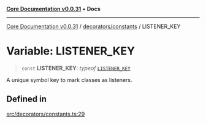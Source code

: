 [**Core Documentation v0.0.31**](../../../README.md) • **Docs**

***

[Core Documentation v0.0.31](../../../modules.md) / [decorators/constants](../README.md) / LISTENER\_KEY

# Variable: LISTENER\_KEY

> `const` **LISTENER\_KEY**: *typeof* [`LISTENER_KEY`](LISTENER_KEY.md)

A unique symbol key to mark classes as listeners.

## Defined in

[src/decorators/constants.ts:29](https://github.com/stonemjs/core/blob/a25677efd9a5f5a45cc90fda3ed3e87df97e6124/src/decorators/constants.ts#L29)
